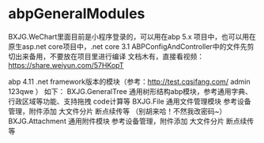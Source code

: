 # abpGeneralModules
BXJG.WeChart里面目前是小程序登录的，可以用在abp 5.x  项目中，也可以用在原生asp.net core项目中，.net core 3.1
ABPConfigAndController中的文件先剪切出来备用，不要放在项目里进行编译
文档木有，直接看视频：https://share.weiyun.com/57HKopT


abp 4.11 .net framework版本的模块（参考：http://test.cqsifang.com/ admin 123qwe ） 如下：
  BXJG.GeneralTree 通用树形结构abp模块，参考通用字典、行政区域等功能、支持拖拽 code计算等
  BXJG.File 通用文件管理模块 参考设备管理，附件添加 大文件分片 断点续传等 （别胡来哈！不然我改密码~）
  BXJG.Attachment 通用附件模块 参考设备管理，附件添加 大文件分片 断点续传等

